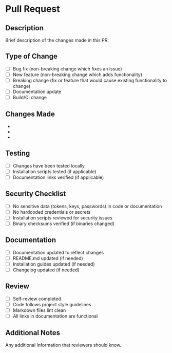 # Pull Request

## Description
Brief description of the changes made in this PR.

## Type of Change
- [ ] Bug fix (non-breaking change which fixes an issue)
- [ ] New feature (non-breaking change which adds functionality)
- [ ] Breaking change (fix or feature that would cause existing functionality to change)
- [ ] Documentation update
- [ ] Build/CI change

## Changes Made
- 
- 
- 

## Testing
- [ ] Changes have been tested locally
- [ ] Installation scripts tested (if applicable)
- [ ] Documentation links verified (if applicable)

## Security Checklist
- [ ] No sensitive data (tokens, keys, passwords) in code or documentation
- [ ] No hardcoded credentials or secrets
- [ ] Installation scripts reviewed for security issues
- [ ] Binary checksums verified (if binaries changed)

## Documentation
- [ ] Documentation updated to reflect changes
- [ ] README.md updated (if needed)
- [ ] Installation guides updated (if needed)
- [ ] Changelog updated (if needed)

## Review
- [ ] Self-review completed
- [ ] Code follows project style guidelines
- [ ] Markdown files lint clean
- [ ] All links in documentation are functional

## Additional Notes
Any additional information that reviewers should know.